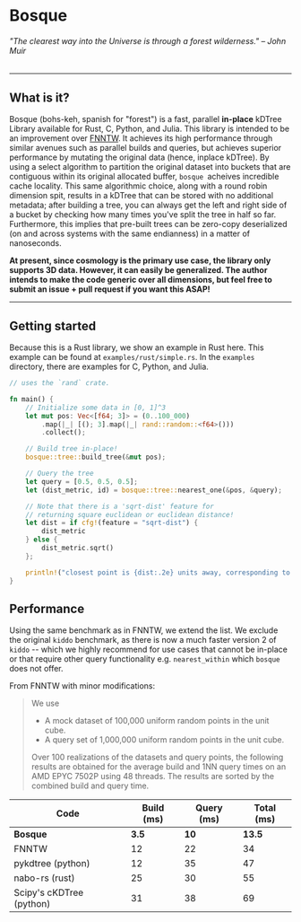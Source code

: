 # Bosque

###### *"The clearest way into the Universe is through a forest wilderness."* – John Muir
-------

## What is it?
Bosque (bohs-keh, spanish for "forest") is a fast, parallel **in-place** kDTree Library available for Rust, C, Python, and Julia. This library is intended to be an improvement over [FNNTW](https://github.com/cavemanloverboy/fnntw). It achieves its high performance through similar avenues such as parallel builds and queries, but achieves superior performance by mutating the original data (hence, inplace kDTree). By using a select algorithm to partition the original dataset into buckets that are contiguous within its original allocated buffer, `bosque `acheives incredible cache locality. This same algorithmic choice, along with a round robin dimension spit, results in a kDTree that can be stored with no additional metadata; after building a tree, you can always get the left and right side of a bucket by checking how many times you've split the tree in half so far. Furthermore, this implies that pre-built trees can be zero-copy deserialized (on and across systems with the same endianness) in a matter of nanoseconds.

**At present, since cosmology is the primary use case, the library only supports 3D data. However, it can easily be generalized. The author intends to make the code generic over all dimensions, but feel free to submit an issue + pull request if you want this ASAP!**

-------


## Getting started
Because this is a Rust library, we show an example in Rust here. This example can be found at `examples/rust/simple.rs`. In the `examples` directory, there are examples for C, Python, and Julia.
```rust
// uses the `rand` crate.

fn main() {
    // Initialize some data in [0, 1]^3
    let mut pos: Vec<[f64; 3]> = (0..100_000)
        .map(|_| [(); 3].map(|_| rand::random::<f64>()))
        .collect();

    // Build tree in-place!
    bosque::tree::build_tree(&mut pos);

    // Query the tree
    let query = [0.5, 0.5, 0.5];
    let (dist_metric, id) = bosque::tree::nearest_one(&pos, &query);

    // Note that there is a 'sqrt-dist' feature for
    // returning square euclidean or euclidean distance!
    let dist = if cfg!(feature = "sqrt-dist") {
        dist_metric
    } else {
        dist_metric.sqrt()
    };

    println!("closest point is {dist:.2e} units away, corresponding to data point #{id}");
}
```


## Performance
Using the same benchmark as in FNNTW, we extend the list. We exclude the original `kiddo` benchmark, as there is now a much faster version 2 of `kiddo` -- which we highly recommend for use cases that cannot be in-place or that require other query functionality e.g. `nearest_within` which `bosque` does not offer.

From FNNTW with minor modifications:
> We use
> - A mock dataset of 100,000 uniform random points in the unit cube.
> - A query set of 1,000,000 uniform random points in the unit cube.
>
> Over 100 realizations of the datasets and query points, the following results are obtained for the average build and 1NN query times on an AMD EPYC 7502P using 48 threads. The results are sorted by the combined build and query time.

|  Code | Build (ms)| Query (ms) | Total (ms) |
|---|---|---|---|
| **Bosque**| **3.5** | **10** | **13.5** |
| FNNTW | 12 | 22 | 34 |
| pykdtree (python)| 12 | 35 | 47  |
| nabo-rs (rust)| 25 | 30  | 55 |
| Scipy's cKDTree (python) | 31 | 38 | 69 |
